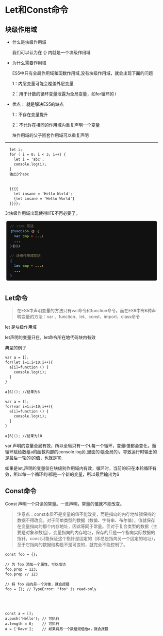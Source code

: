 # Let和Const命令

## 块级作用域

* 什么是块级作用域

  我们可以认为在  {} 内就是一个块级作用域

* 为什么需要作用域

  ES5中只有全局作用域和函数作用域,没有块级作用域，就会出现下面的问题

  1：内层变量可能会覆盖外层变量

  2：用于计数的循环变量泄露为全局变量，如for循环的 i

* 优点： 就是解决ES5的缺点

  1：不存在变量提升

  2：不允许在相同的作用域内重复声明一个变量

    块作用域的父子嵌套作用域可以重复声明
---

```
  let i;
  for ( i = 0; i < 3; i++) {
    let i = 'abc';
    console.log(i);
  }
  输出3个abc


  {{{{
    let insane = 'Hello World';
    {let insane = 'Hello World'}
  }}}};

```

3:块级作用域出现使得IIFE不再必要了。

![](assets/markdown-img-paste-20190311172054742.png)

## Let命令

  >在ES5中声明变量的方法只有var命令和function命令。而在ES6中有6种声明变量的方法：var 、function、let、const、import、class命令

  let 是块级作用域

  let声明的变量只在，let命令所在地代码块内有效

  典型的例子
  ```
  var a = [];
  for(let i=1;i<10;i++){
    a[i]=function () {
      console.log(i);
    }
  }

  a[6](); //结果为6

  var a = [];
  for(var i=1;i<10;i++){
    a[i]=function () {
      console.log(i);
    }
  }

  a[6](); //结果为10
  ```
  var 声明的变量全局有效，所以全局只有一个i.每一个循环，变量i值都会变化，而循环赋给数组a的函数内部的console.log(i),里面的i是全局的i，导致运行时输出的是最后一轮的i的值，也就是10.

  如果是let,声明的变量仅在块级别作用域内有效，循环时，当前的i只在本轮循环有效，所以每一个循环的i都是一个新的变量，所以最后输出为6


## Const命令
  Const 声明一个只读的常量。一旦声明，常量的值就不能改变。

  >注意点：const本质不是变量的值不能改变，而是指向的内存地址锁保持的数据不得改变。对于简单类型的数据（数值、字符串、布尔值），值就保存在变量指向的那个内存地址，因此等同于常量。但对于复合类型的数据（主要是对象和数组），变量指向的内存地址，保存的只是一个指向实际数据的指针，const只能保证这个指针是固定的（即总是指向另一个固定的地址），至于它指向的数据结构是不是可变的，就完全不能控制了。

  ```
  const foo = {};

  // 为 foo 添加一个属性，可以成功
  foo.prop = 123;
  foo.prop // 123

  // 将 foo 指向另一个对象，就会报错
  foo = {}; // TypeError: "foo" is read-only




  const a = [];
  a.push('Hello'); // 可执行
  a.length = 0;    // 可执行
  a = ['Dave'];    // 如果将另一个数组赋值给a，就会报错
  ```
